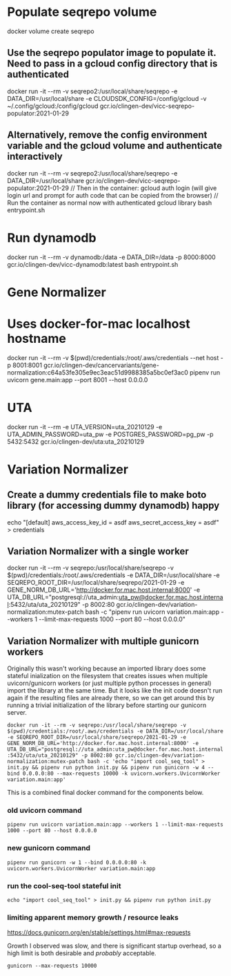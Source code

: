 # Populate seqrepo volume
docker volume create seqrepo

## Use the seqrepo populator image to populate it. Need to pass in a gcloud config directory that is authenticated
docker run -it --rm -v seqrepo2:/usr/local/share/seqrepo -e DATA_DIR=/usr/local/share -e CLOUDSDK_CONFIG=/config/gcloud -v ~/.config/gcloud:/config/gcloud gcr.io/clingen-dev/vicc-seqrepo-populator:2021-01-29
## Alternatively, remove the config environment variable and the gcloud volume and authenticate interactively
docker run -it --rm -v seqrepo2:/usr/local/share/seqrepo -e DATA_DIR=/usr/local/share gcr.io/clingen-dev/vicc-seqrepo-populator:2021-01-29
// Then in the container:
gcloud auth login (will give login url and prompt for auth code that can be copied from the browser)
// Run the container as normal now with authenticated gcloud library
bash entrypoint.sh

# Run dynamodb
docker run -it --rm -v dynamodb:/data -e DATA_DIR=/data -p 8000:8000 gcr.io/clingen-dev/vicc-dynamodb:latest bash entrypoint.sh

# Gene Normalizer
# Uses docker-for-mac localhost hostname
docker run -it --rm -v $(pwd)/credentials:/root/.aws/credentials --net host -p 8001:8001 gcr.io/clingen-dev/cancervariants/gene-normalization:c64a53fe305e9ec3eac51d9988385a5bc0ef3ac0 pipenv run uvicorn gene.main:app --port 8001 --host 0.0.0.0

# UTA
docker run -it --rm -e UTA_VERSION=uta_20210129 -e UTA_ADMIN_PASSWORD=uta_pw -e POSTGRES_PASSWORD=pg_pw -p 5432:5432 gcr.io/clingen-dev/uta:uta_20210129

# Variation Normalizer
## Create a dummy credentials file to make boto library (for accessing dummy dynamodb) happy
echo "[default]
aws_access_key_id = asdf
aws_secret_access_key = asdf" > credentials

## Variation Normalizer with a single worker
docker run -it --rm -v seqrepo:/usr/local/share/seqrepo -v $(pwd)/credentials:/root/.aws/credentials -e DATA_DIR=/usr/local/share -e SEQREPO_ROOT_DIR=/usr/local/share/seqrepo/2021-01-29 -e GENE_NORM_DB_URL='http://docker.for.mac.host.internal:8000' -e UTA_DB_URL="postgresql://uta_admin:uta_pw@docker.for.mac.host.internal:5432/uta/uta_20210129" -p 8002:80 gcr.io/clingen-dev/variation-normalization:mutex-patch bash -c "pipenv run uvicorn variation.main:app --workers 1 --limit-max-requests 1000 --port 80 --host 0.0.0.0"

## Variation Normalizer with multiple gunicorn workers

Originally this wasn't working because an imported library does some stateful inialization on the filesystem that creates issues when multiple uvicorn/gunicorn workers (or just multiple python processes in general) import the library at the same time. But it looks like the init code doesn't run again if the resulting files are already there, so we can get around this by running a trivial initialization of the library before starting our gunicorn server.

`
docker run -it --rm -v seqrepo:/usr/local/share/seqrepo -v $(pwd)/credentials:/root/.aws/credentials -e DATA_DIR=/usr/local/share -e SEQREPO_ROOT_DIR=/usr/local/share/seqrepo/2021-01-29 -e GENE_NORM_DB_URL='http://docker.for.mac.host.internal:8000' -e UTA_DB_URL="postgresql://uta_admin:uta_pw@docker.for.mac.host.internal:5432/uta/uta_20210129" -p 8002:80 gcr.io/clingen-dev/variation-normalization:mutex-patch bash -c 'echo "import cool_seq_tool" > init.py && pipenv run python init.py && pipenv run gunicorn -w 4 --bind 0.0.0.0:80 --max-requests 10000 -k uvicorn.workers.UvicornWorker variation.main:app'
`

This is a combined final docker command for the components below.

### old uvicorn command
`
pipenv run uvicorn variation.main:app --workers 1 --limit-max-requests 1000 --port 80 --host 0.0.0.0
`

### new gunicorn command
`
pipenv run gunicorn -w 1 --bind 0.0.0.0:80 -k uvicorn.workers.UvicornWorker variation.main:app
`
### run the cool-seq-tool stateful init
`
echo "import cool_seq_tool" > init.py && pipenv run python init.py
`
### limiting apparent memory growth / resource leaks

https://docs.gunicorn.org/en/stable/settings.html#max-requests

Growth I observed was slow, and there is significant startup overhead, so a high limit is both desirable and *probably* acceptable.

`gunicorn --max-requests 10000`
